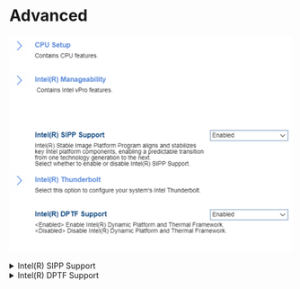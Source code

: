 # Advanced #
![](./img/advanced.png)

<details><summary>Intel(R) SIPP Support</summary>
One of 2 possible states:

1. **Enabled** – Default.
2. Disabled - Intel(R) SIPP is turned off.

?> Intel(R) Stable Image Platform Program (SIPP) aligns and stabilizes key Intel platform components, enabling a predictable transition from one technology generation to the next. 

| WMI Setting name | Values | SVP Req'd | AMD/Intel |
|:---|:---|:---|:---|
|  |  |  | Both |
</details>


<details><summary>Intel(R) DPTF Support</summary>
Intel(R) Dynamic Platform and Thermal Framework (DPTF) is a software that helps managing power to the CPU vs temperature. Keeping CPU temperature down while still delivering good performance.<br>
One of 2 possible states for Intel(R) DPTF:

1. **Enabled** – Intel(R) DRTF is turned on. Default.
2. Disabled - Intel(R) DRTF is turned off.

**Note**. This feature is optional, so may not be available on all models.

| WMI Setting name | Values | SVP Req'd | AMD/Intel |
|:---|:---|:---|:---|
|  |  |  | Both |
</details>